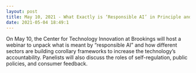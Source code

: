 ```yaml
---
layout: post
title: May 10, 2021 - What Exactly is ‘Responsible AI’ in Principle and in Practice?
date: 2021-05-04 18:49:1
---
```

On May 10, the Center for Technology Innovation at Brookings will host a webinar to unpack what is meant by “responsible AI” and how different sectors are building corollary frameworks to increase the technology’s accountability. Panelists will also discuss the roles of self-regulation, public policies, and consumer feedback.

